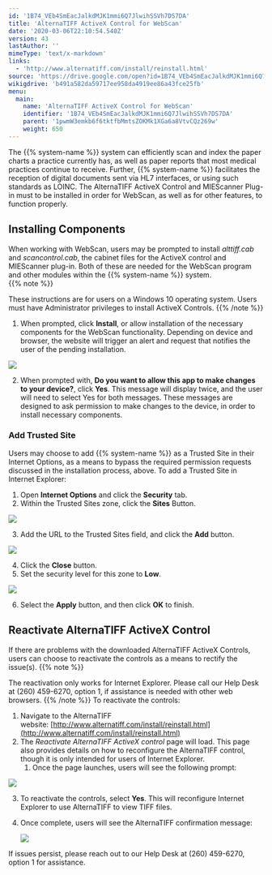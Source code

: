 ```yaml
---
id: '1B74_VEb4SmEacJalkdMJK1mmi6Q7JlwihSSVh7DS7DA'
title: 'AlternaTIFF ActiveX Control for WebScan'
date: '2020-03-06T22:10:54.540Z'
version: 43
lastAuthor: ''
mimeType: 'text/x-markdown'
links:
  - 'http://www.alternatiff.com/install/reinstall.html'
source: 'https://drive.google.com/open?id=1B74_VEb4SmEacJalkdMJK1mmi6Q7JlwihSSVh7DS7DA'
wikigdrive: 'b491a582da59717ee958da4919ee86a43fce25fb'
menu:
  main:
    name: 'AlternaTIFF ActiveX Control for WebScan'
    identifier: '1B74_VEb4SmEacJalkdMJK1mmi6Q7JlwihSSVh7DS7DA'
    parent: '1pwmW3emkb6f6tktfbMmtsZOKMk1XGa6a8VtvCQz269w'
    weight: 650
---
```

The {{% system-name %}} system can efficiently scan and index the paper charts a practice currently has, as well as paper reports that most medical practices continue to receive. Further, {{% system-name %}} facilitates the reception of digital documents sent via HL7 interfaces, or using such standards as LOINC. The AlternaTIFF ActiveX Control and MIEScanner Plug-in must to be installed in order for WebScan, as well as for other features, to function properly.
  
## Installing Components  
  
When working with WebScan, users may be prompted to install *alttiff.cab* and *scancontrol.cab*, the cabinet files for the ActiveX control and MIEScanner plug-in. Both of these are needed for the WebScan program and other modules within the {{% system-name %}} system.  
{{% note %}}

These instructions are for users on a Windows 10 operating system. Users must have Administrator privileges to install ActiveX Controls.
{{% /note %}}
1. When prompted, click <strong>Install</strong>, or allow installation of the necessary components for the WebScan functionality. Depending on device and browser, the website will trigger an alert and request that notifies the user of the pending installation.
  
![](../alternatiff-activex-control-for-webscan.assets/209dc1507aa19fc9b9347d65783aa802.jpg)  

2. When prompted with, <strong>Do you want to allow this app to make changes to your device?</strong>, click <strong>Yes</strong>. This message will display twice, and the user will need to select Yes for both messages. These messages are designed to ask permission to make changes to the device, in order to install necessary components.
  
### Add Trusted Site  

Users may choose to add {{% system-name %}} as a Trusted Site in their Internet Options, as a means to bypass the required permission requests discussed in the installation process, above.
To add a Trusted Site in Internet Explorer:
1. Open <strong>Internet Options</strong> and click the <strong>Security</strong> tab.
2. Within the Trusted Sites zone, click the <strong>Sites</strong> Button.
  
![](../alternatiff-activex-control-for-webscan.assets/0bd3490308be54b07582856f3d5e8c6e.jpg)  

3. Add the URL to the Trusted Sites field, and click the <strong>Add</strong> button.
  
![](../alternatiff-activex-control-for-webscan.assets/afe3b86a1b04107fbca4f2d42feb78d3.jpg)  

4. Click the <strong>Close</strong> button.
5. Set the security level for this zone to <strong>Low</strong>.
  
![](../alternatiff-activex-control-for-webscan.assets/489a39656046e9ccf87e6c0caafb731f.jpg)  

6. Select the <strong>Apply</strong> button, and then click <strong>OK</strong> to finish.
  
## Reactivate AlternaTIFF ActiveX Control  

If there are problems with the downloaded AlternaTIFF ActiveX Controls, users can choose to reactivate the controls as a means to rectify the issue(s).
{{% note %}}

The reactivation only works for Internet Explorer. Please call our Help Desk at (260) 459-6270, option 1, if assistance is needed with other web browsers.
{{% /note %}}
To reactivate the controls:
1. Navigate to the AlternaTIFF website: [http://www.alternatiff.com/install/reinstall.html](http://www.alternatiff.com/install/reinstall.html)
2. The <em>Reactivate AlternaTIFF ActiveX control</em> page will load. This page also provides details on how to reconfigure the AlternaTIFF control, though it is only intended for users of Internet Explorer.
   1. Once the page launches, users will see the following prompt:
  
![](../alternatiff-activex-control-for-webscan.assets/c93d1514034360cb9ccea1795e85e624.png)  

3. To reactivate the controls, select <strong>Yes</strong>. This will reconfigure Internet Explorer to use AlternaTIFF to view TIFF files.
4. Once complete, users will see the AlternaTIFF confirmation message:

   <img src="../alternatiff-activex-control-for-webscan.assets/3a04ccd75c101d8b225e2a97dfabf34a.png" />  

If issues persist, please reach out to our Help Desk at (260) 459-6270, option 1 for assistance.
